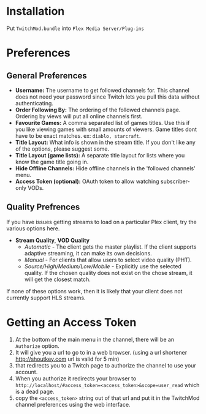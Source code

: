 Installation
============

Put `TwitchMod.bundle` into `Plex Media Server/Plug-ins`

Preferences
===========

General Preferences
-------------------

 * **Username:** The username to get followed channels for. This channel does not need your password since Twitch lets you pull this data without authenticating.
 * **Order Following By:** The ordering of the followed channels page. Ordering by views will put all online channels first.
 * **Favourite Games:** A comma separated list of games titles. Use this if you like viewing games with small amounts of viewers. Game titles dont have to be exact matches. ex: `diablo, starcraft`.
 * **Title Layout:** What info is shown in the stream title. If you don't like any of the options, please suggest some.
 * **Title Layout (game lists):** A separate title layout for lists where you know the game title going in.
 * **Hide Offline Channels:** Hide offline channels in the 'followed channels' menu.
 * **Access Token (optional):** OAuth token to allow watching subscriber-only VODs.

Quality Prefrences
------------------

If you have issues getting streams to load on a particular Plex client, try the various options here.
 * **Stream Quality**, **VOD Quality**
   * *Automatic* - The client gets the master playlist. If the client supports adaptive streaming, it can make its own decisions.
   * *Manual* - For clients that allow users to select video quality (PHT).
   * *Source/High/Medium/Low/Mobile* - Explicitly use the selected quality. If the chosen quality does not exist on the chose stream, it will get the closest match.

If none of these options work, then it is likely that your client does not currently support HLS streams.


Getting an Access Token
=======================

1. At the bottom of the main menu in the channel, there will be an `Authorize` option.
2. It will give you a url to go to in a web browser. (using a url shortener http://shoutkey.com url is valid for 5 min)
3. that redirects you to a Twitch page to authorize the channel to use your account.
4. When you authorize it redirects your browser to `http://localhost/#access_token=<access_token>&scope=user_read` which is a dead page.
5. copy the `<access_token>` string out of that url and put it in the TwitchMod channel preferences using the web interface.
